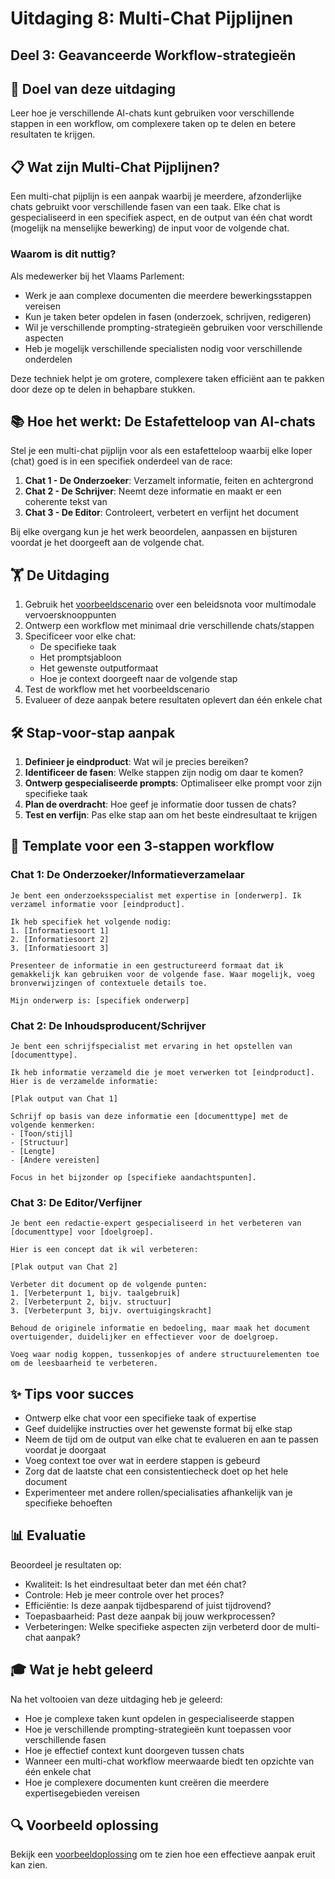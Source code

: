 # Uitdaging 8: Multi-Chat Pijplijnen
## Deel 3: Geavanceerde Workflow-strategieën

## 🎯 Doel van deze uitdaging

Leer hoe je verschillende AI-chats kunt gebruiken voor verschillende stappen in een workflow, om complexere taken op te delen en betere resultaten te krijgen.

## 📋 Wat zijn Multi-Chat Pijplijnen?

Een multi-chat pijplijn is een aanpak waarbij je meerdere, afzonderlijke chats gebruikt voor verschillende fasen van een taak. Elke chat is gespecialiseerd in een specifiek aspect, en de output van één chat wordt (mogelijk na menselijke bewerking) de input voor de volgende chat.

### Waarom is dit nuttig?

Als medewerker bij het Vlaams Parlement:
- Werk je aan complexe documenten die meerdere bewerkingsstappen vereisen
- Kun je taken beter opdelen in fasen (onderzoek, schrijven, redigeren)
- Wil je verschillende prompting-strategieën gebruiken voor verschillende aspecten
- Heb je mogelijk verschillende specialisten nodig voor verschillende onderdelen

Deze techniek helpt je om grotere, complexere taken efficiënt aan te pakken door deze op te delen in behapbare stukken.

## 📚 Hoe het werkt: De Estafetteloop van AI-chats

Stel je een multi-chat pijplijn voor als een estafetteloop waarbij elke loper (chat) goed is in een specifiek onderdeel van de race:

1. **Chat 1 - De Onderzoeker**: Verzamelt informatie, feiten en achtergrond
2. **Chat 2 - De Schrijver**: Neemt deze informatie en maakt er een coherente tekst van
3. **Chat 3 - De Editor**: Controleert, verbetert en verfijnt het document

Bij elke overgang kun je het werk beoordelen, aanpassen en bijsturen voordat je het doorgeeft aan de volgende chat.

## 🏋️ De Uitdaging

1. Gebruik het [voorbeeldscenario](./voorbeelddata.md) over een beleidsnota voor multimodale vervoersknooppunten
2. Ontwerp een workflow met minimaal drie verschillende chats/stappen
3. Specificeer voor elke chat:
   - De specifieke taak
   - Het promptsjabloon
   - Het gewenste outputformaat
   - Hoe je context doorgeeft naar de volgende stap
4. Test de workflow met het voorbeeldscenario
5. Evalueer of deze aanpak betere resultaten oplevert dan één enkele chat

## 🛠️ Stap-voor-stap aanpak

1. **Definieer je eindproduct**: Wat wil je precies bereiken?
2. **Identificeer de fasen**: Welke stappen zijn nodig om daar te komen?
3. **Ontwerp gespecialiseerde prompts**: Optimaliseer elke prompt voor zijn specifieke taak
4. **Plan de overdracht**: Hoe geef je informatie door tussen de chats?
5. **Test en verfijn**: Pas elke stap aan om het beste eindresultaat te krijgen

## 📝 Template voor een 3-stappen workflow

### Chat 1: De Onderzoeker/Informatieverzamelaar
```
Je bent een onderzoeksspecialist met expertise in [onderwerp]. Ik verzamel informatie voor [eindproduct].

Ik heb specifiek het volgende nodig:
1. [Informatiesoort 1]
2. [Informatiesoort 2]
3. [Informatiesoort 3]

Presenteer de informatie in een gestructureerd formaat dat ik gemakkelijk kan gebruiken voor de volgende fase. Waar mogelijk, voeg bronverwijzingen of contextuele details toe.

Mijn onderwerp is: [specifiek onderwerp]
```

### Chat 2: De Inhoudsproducent/Schrijver
```
Je bent een schrijfspecialist met ervaring in het opstellen van [documenttype]. 

Ik heb informatie verzameld die je moet verwerken tot [eindproduct]. Hier is de verzamelde informatie:

[Plak output van Chat 1]

Schrijf op basis van deze informatie een [documenttype] met de volgende kenmerken:
- [Toon/stijl]
- [Structuur]
- [Lengte]
- [Andere vereisten]

Focus in het bijzonder op [specifieke aandachtspunten].
```

### Chat 3: De Editor/Verfijner
```
Je bent een redactie-expert gespecialiseerd in het verbeteren van [documenttype] voor [doelgroep].

Hier is een concept dat ik wil verbeteren:

[Plak output van Chat 2]

Verbeter dit document op de volgende punten:
1. [Verbeterpunt 1, bijv. taalgebruik]
2. [Verbeterpunt 2, bijv. structuur]
3. [Verbeterpunt 3, bijv. overtuigingskracht]

Behoud de originele informatie en bedoeling, maar maak het document overtuigender, duidelijker en effectiever voor de doelgroep.

Voeg waar nodig koppen, tussenkopjes of andere structuurelementen toe om de leesbaarheid te verbeteren.
```

## ✨ Tips voor succes

- Ontwerp elke chat voor een specifieke taak of expertise
- Geef duidelijke instructies over het gewenste format bij elke stap
- Neem de tijd om de output van elke chat te evalueren en aan te passen voordat je doorgaat
- Voeg context toe over wat in eerdere stappen is gebeurd
- Zorg dat de laatste chat een consistentiecheck doet op het hele document
- Experimenteer met andere rollen/specialisaties afhankelijk van je specifieke behoeften

## 📊 Evaluatie

Beoordeel je resultaten op:
- Kwaliteit: Is het eindresultaat beter dan met één chat?
- Controle: Heb je meer controle over het proces?
- Efficiëntie: Is deze aanpak tijdbesparend of juist tijdrovend?
- Toepasbaarheid: Past deze aanpak bij jouw werkprocessen?
- Verbeteringen: Welke specifieke aspecten zijn verbeterd door de multi-chat aanpak?

## 🎓 Wat je hebt geleerd

Na het voltooien van deze uitdaging heb je geleerd:
- Hoe je complexe taken kunt opdelen in gespecialiseerde stappen
- Hoe je verschillende prompting-strategieën kunt toepassen voor verschillende fasen
- Hoe je effectief context kunt doorgeven tussen chats
- Wanneer een multi-chat workflow meerwaarde biedt ten opzichte van één enkele chat
- Hoe je complexere documenten kunt creëren die meerdere expertisegebieden vereisen

## 🔍 Voorbeeld oplossing

Bekijk een [voorbeeldoplossing](./voorbeeldoplossing.md) om te zien hoe een effectieve aanpak eruit kan zien.